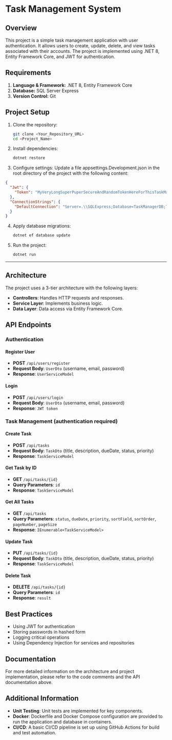 # Task Management System

## Overview

This project is a simple task management application with user authentication. It allows users to create, update, delete, and view tasks associated with their accounts. The project is implemented using .NET 8, Entity Framework Core, and JWT for authentication.

## Requirements

1. **Language & Framework:** .NET 8, Entity Framework Core
2. **Database:** SQL Server Express
3. **Version Control:** Git

## Project Setup

1. Clone the repository:
   ```bash
   git clone <Your_Repository_URL>
   cd <Project_Name>
2. Install dependencies:
   ```bash
   dotnet restore
3. Configure settings: Update a file appsettings.Development.json in the root directory of the project with the following content:
  ```json
  {
    "Jwt": {
      "Token": "MyVeryLongSuperPuperSecureAndRandomTokenHereForThisTaskManager!!!!!!"
    },
    "ConnectionStrings": {
      "DefaultConnection": "Server=.\\SQLExpress;Database=TaskManagerDB;Trusted_Connection=true;TrustServerCertificate=true;"
    }
  }
  ```
4. Apply database migrations:
   ```bash
   dotnet ef database update
5. Run the project:
   ```bash
   dotnet run
---
## Architecture

The project uses a 3-tier architecture with the following layers:
- **Controllers**: Handles HTTP requests and responses.
- **Service Layer**: Implements business logic.
- **Data Layer**: Data access via Entity Framework Core.

## API Endpoints

### Authentication

#### Register User

- **POST** `/api/users/register`
- **Request Body**: `UserDto` (username, email, password)
- **Response**: `UserServiceModel`

#### Login

- **POST** `/api/users/login`
- **Request Body**: `UserDto` (username, email, password)
- **Response**: `JWT token`

### Task Management (authentication required)

#### Create Task

- **POST** `/api/tasks`
- **Request Body**: `TaskDto` (title, description, dueDate, status, priority)
- **Response**: `TaskServiceModel`

#### Get Task by ID

- **GET** `/api/tasks/{id}`
- **Query Parameters**: `id`
- **Response**: `TaskServiceModel`

#### Get All Tasks

- **GET** `/api/tasks`
- **Query Parameters**: `status`, `dueDate`, `priority`, `sortField`, `sortOrder`, `pageNumber`, `pageSize`
- **Response**: `IEnumerable<TaskServiceModel>`

#### Update Task

- **PUT** `/api/tasks/{id}`
- **Request Body**: `TaskDto` (title, description, dueDate, status, priority)
- **Response**: `TaskServiceModel`

#### Delete Task

- **DELETE** `/api/tasks/{id}`
- **Query Parameters**: `id`
- **Response**: `result`

## Best Practices

- Using JWT for authentication
- Storing passwords in hashed form
- Logging critical operations
- Using Dependency Injection for services and repositories

## Documentation

For more detailed information on the architecture and project implementation, please refer to the code comments and the API documentation above.

## Additional Information

- **Unit Testing**: Unit tests are implemented for key components.
- **Docker**: Dockerfile and Docker Compose configuration are provided to run the application and database in containers.
- **CI/CD**: A basic CI/CD pipeline is set up using GitHub Actions for build and test automation.
